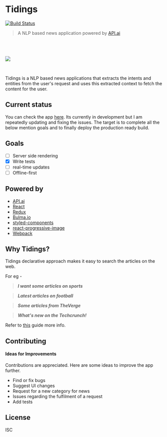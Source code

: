# Tidings
[![Build Status](https://travis-ci.org/nitin42/Tidings.svg?branch=master)](https://travis-ci.org/nitin42/Tidings)

> A NLP based news application powered by [API.ai](api.ai)

<br/><br/><br/>![](https://github.com/nitin42/Tidings/blob/master/working.gif)

<br/>

Tidings is a NLP based news applications that extracts the intents and entities from the user's request and uses this extracted context to fetch the content for the user.

## Current status

You can check the app [here](http://tidings.netlify.com/). Its currently in development but I am repeatedly updating and fixing the issues. The target is to complete all the below mention goals and to finally deploy the production ready build.

## Goals
- [ ] Server side rendering
- [x] Write tests
- [ ] real-time updates
- [ ] Offline-first

## Powered by

* [API.ai]()
* [React]()
* [Redux]()
* [Bulma.io]()
* [styled-components]()
* [react-progressive-image]()
* [Webpack]()

## Why Tidings?

Tidings declarative approach makes it easy to search the articles on the web. 

For eg - 

> ***I want some articles on sports***

> ***Latest articles on football***

> ***Some articles from TheVerge***
 
> ***What's new on the Techcrunch!***

Refer to [this](https://github.com/nitin42/Tidings/blob/master/Usage.md) guide more info.


## Contributing

#### Ideas for Improvements

Contributions are appreciated. Here are some ideas to improve the app further.

* Find or fix bugs
* Suggest UI changes 
* Request for a new category for news
* Issues regarding the fulfilment of a request
* Add tests

## License
ISC


